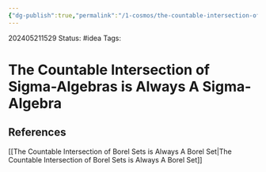 ```yaml
---
{"dg-publish":true,"permalink":"/1-cosmos/the-countable-intersection-of-sigma-algebras-is-always-a-sigma-algebra/","created":"2025-01-22T11:17:13.925-05:00","updated":"2024-05-21T15:30:14.199-04:00"}
---
```


202405211529
Status: #idea
Tags: 
# The Countable Intersection of Sigma-Algebras is Always A Sigma-Algebra



## References
[[The Countable Intersection of Borel Sets is Always A Borel Set\|The Countable Intersection of Borel Sets is Always A Borel Set]]